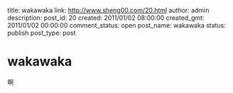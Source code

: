 title: wakawaka
link: http://www.sheng00.com/20.html
author: admin
description: 
post_id: 20
created: 2011/01/02 08:00:00
created_gmt: 2011/01/02 00:00:00
comment_status: open
post_name: wakawaka
status: publish
post_type: post

# wakawaka

啊
